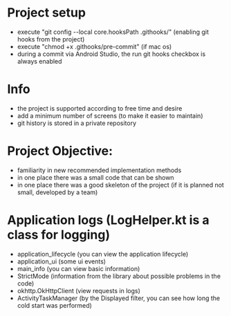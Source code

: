 # Project setup
- execute "git config --local core.hooksPath .githooks/" (enabling git hooks from the project)
- execute "chmod +x .githooks/pre-commit" (if mac os)
- during a commit via Android Studio, the run git hooks checkbox is always enabled

# Info
- the project is supported according to free time and desire
- add a minimum number of screens (to make it easier to maintain)
- git history is stored in a private repository

# Project Objective:
- familiarity in new recommended implementation methods
- in one place there was a small code that can be shown
- in one place there was a good skeleton of the project (if it is planned not small,
  developed by a team)

# Application logs (LogHelper.kt is a class for logging)
- application_lifecycle (you can view the application lifecycle)
- application_ui (some ui events)
- main_info (you can view basic information)
- StrictMode (information from the library about possible problems in the code)
- okhttp.OkHttpClient (view requests in logs)
- ActivityTaskManager (by the Displayed filter, you can see how long the cold start was performed)